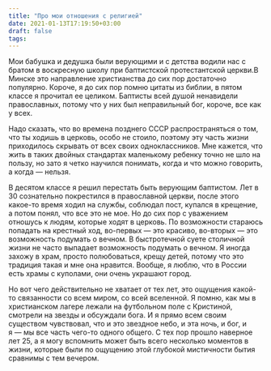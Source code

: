 ```yaml
---
title: "Про мои отношения с религией"
date: 2021-01-13T17:19:50+03:00
draft: false
tags:
---
```


Мои бабушка и дедушка были верующими и с детства водили нас с братом в воскресную школу при баптистской протестантской
церкви.В Минске это направление христианства до сих пор достаточно популярно. Короче, я до сих пор помню цитаты из
библии, в пятом классе я прочитал ее целиком. Баптисты всей душой ненавидели православных, потому что у них был
неправильный бог, короче, все как у всех.

<!--more-->

Надо сказать, что во времена позднего СССР распространяться о том, что ты ходишь в церковь, особо не стоило, поэтому эту
часть жизни приходилось скрывать от всех своих одноклассников. Мне кажется, что жить в таких двойных стандартах
маленькому ребенку точно не шло на пользу, но зато я четко научился понимать, когда и что можно говорить, а когда —
нельзя.

В десятом классе я решил перестать быть верующим баптистом. Лет в 30 сознательно покрестился в православной церкви,
после этого какое-то время ходил на службы, соблюдал пост, купался в крещение, а потом понял, что все это не мое. Но до
сих пор с уважением отношусь к людям, которые ходят в церковь. По возможности стараюсь попадать на крестный ход,
во-первых — это красиво, во-вторых — это возможность подумать о вечном. В быстротечной суете столичной жизни не часто
выпадает возможность подумать о вечном. Я иногда захожу в храм, просто полюбоваться, крещу детей, потому что это
традиция такая и мне она нравится. Вообще, я люблю, что в России есть храмы с куполами, они очень украшают город.

Но вот чего действительно не хватает от тех лет, это ощущения какой-то связанности со всем миром, со всей вселенной.
Я помню, как мы в христианском лагере лежали на футбольном поле с Кристиной, смотрели на звезды и обсуждали бога. И я
прямо всем своим существом чувствовал, что и это звездное небо, и эта ночь, и бог, и я — мы все часть чего-то одного
общего. С тех пор прошло наверное лет 25, а я могу вспомнить может быть всего несколько моментов в жизни, которые были
по ощущению этой глубокой мистичности бытия сравнимы с тем вечером.
